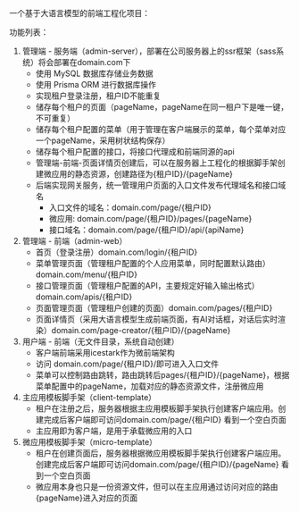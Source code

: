 一个基于大语言模型的前端工程化项目：

功能列表：

1. 管理端 - 服务端（admin-server），部署在公司服务器上的ssr框架（sass系统）将会部署在domain.com下
    - 使用 MySQL 数据库存储业务数据
    - 使用 Prisma ORM 进行数据库操作
    - 实现租户登录注册，租户ID不能重复
    - 储存每个租户的页面（pageName，pageName在同一租户下是唯一键，不可重复）
    - 储存每个租户配置的菜单（用于管理在客户端展示的菜单，每个菜单对应一个pageName，采用树状结构保存）
    - 储存每个租户配置的接口，将接口代理成和前端同源的api
    - 管理端-前端-页面详情页创建后，可以在服务器上工程化的根据脚手架创建微应用的静态资源，创建路径为{租户ID}/{pageName}
    - 后端实现网关服务，统一管理用户页面的入口文件发布代理域名和接口域名
        - 入口文件的域名：domain.com/page/{租户ID}
        - 微应用: domain.com/page/{租户ID}/pages/{pageName}
        - 接口域名：domain.com/page/{租户ID}/api/{apiName}
2. 管理端 - 前端（admin-web）
    - 首页（登录注册）domain.com/login/{租户ID}
    - 菜单管理页面（管理租户配置的个人应用菜单，同时配置默认路由）domain.com/menu/{租户ID}
    - 接口管理页面（管理租户配置的API，主要规定好输入输出格式）domain.com/apis/{租户ID}
    - 页面管理页面（管理租户创建的页面）domain.com/pages/{租户ID}
    - 页面详情页（采用大语言模型生成前端页面，有AI对话框，对话后实时渲染）domain.com/page-creator/{租户ID}/{pageName}
3. 用户端 - 前端（无文件目录，系统自动创建）
    - 客户端前端采用icestark作为微前端架构
    - 访问 domain.com/page/{租户ID}/即可进入入口文件
    - 菜单可以控制路由跳转，路由跳转后pages/{租户ID}/{pageName}，根据菜单配置中的pageName，加载对应的静态资源文件，注册微应用
4. 主应用模板脚手架（client-template）
    - 租户在注册之后，服务器根据主应用模板脚手架执行创建客户端应用。创建完成后客户端即可访问domain.com/page/{租户ID} 看到一个空白页面
    - 主应用即为客户端，是用于承载微应用的入口
5. 微应用模板脚手架（micro-template）
    - 租户在创建页面后，服务器根据微应用模板脚手架执行创建客户端应用。创建完成后客户端即可访问domain.com/page/{租户ID}/{pageName} 看到一个空白页面
    - 微应用本身也只是一份资源文件，但可以在主应用通过访问对应的路由{pageName}进入对应的页面